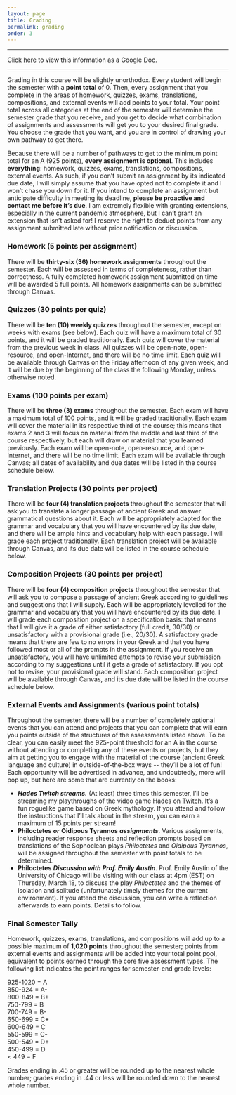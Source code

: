 ```yaml
---
layout: page
title: Grading
permalink: grading
order: 3
---
```


***

Click [here](https://docs.google.com/document/d/16q3e1RUZL4fDl76B4pLojnnZJqAc3WFAxQwCh9DUmU8/edit?usp=sharing) to view this information as a Google Doc.

***

Grading in this course will be slightly unorthodox. Every student will begin the semester with a **point total** of 0. Then, every assignment that you complete in the areas of homework, quizzes, exams, translations, compositions, and external events will add points to your total. Your point total across all categories at the end of the semester will determine the semester grade that you receive, and you get to decide what combination of assignments and assessments will get you to your desired final grade. You choose the grade that you want, and you are in control of drawing your own pathway to get there.

Because there will be a number of pathways to get to the minimum point total for an A (925 points), **every assignment is optional**. This includes **everything**: homework, quizzes, exams, translations, compositions, external events. As such, if you don’t submit an assignment by its indicated due date, I will simply assume that you have opted not to complete it and I won’t chase you down for it. If you intend to complete an assignment but anticipate difficulty in meeting its deadline, **please be proactive and contact me before it’s due**. I am extremely flexible with granting extensions, especially in the current pandemic atmosphere, but I can’t grant an extension that isn’t asked for! I reserve the right to deduct points from any assignment submitted late without prior notification or discussion.

### Homework (5 points per assignment)
There will be **thirty-six (36) homework assignments** throughout the semester. Each will be assessed in terms of completeness, rather than correctness. A fully completed homework assignment submitted on time will be awarded 5 full points. All homework assignments can be submitted through Canvas.

### Quizzes (30 points per quiz)
There will be **ten (10) weekly quizzes** throughout the semester, except on weeks with exams (see below). Each quiz will have a maximum total of 30 points, and it will be graded traditionally. Each quiz will cover the material from the previous week in class. All quizzes will be open-note, open-resource, and open-Internet, and there will be no time limit. Each quiz will be available through Canvas on the Friday afternoon of any given week, and it will be due by the beginning of the class the following Monday, unless otherwise noted.

### Exams (100 points per exam)
There will be **three (3) exams** throughout the semester. Each exam will have a maximum total of 100 points, and it will be graded traditionally. Each exam will cover the material in its respective third of the course; this means that exams 2 and 3 will focus on material from the middle and last third of the course respectively, but each will draw on material that you learned previously. Each exam will be open-note, open-resource, and open-Internet, and there will be no time limit. Each exam will be available through Canvas; all dates of availability and due dates will be listed in the course schedule below.

### Translation Projects (30 points per project)
There will be **four (4) translation projects** throughout the semester that will ask you to translate a longer passage of ancient Greek and answer grammatical questions about it. Each will be appropriately adapted for the grammar and vocabulary that you will have encountered by its due date, and there will be ample hints and vocabulary help with each passage. I will grade each project traditionally. Each translation project will be available through Canvas, and its due date will be listed in the course schedule below.

### Composition Projects (30 points per project)
There will be **four (4) composition projects** throughout the semester that will ask you to compose a passage of ancient Greek according to guidelines and suggestions that I will supply. Each will be appropriately levelled for the grammar and vocabulary that you will have encountered by its due date. I will grade each composition project on a specification basis: that means that I will give it a grade of either satisfactory (full credit, 30/30) or unsatisfactory with a provisional grade (i.e., 20/30). A satisfactory grade means that there are few to no errors in your Greek and that you have followed most or all of the prompts in the assignment. If you receive an unsatisfactory, you will have unlimited attempts to revise your submission according to my suggestions until it gets a grade of satisfactory. If you opt not to revise, your provisional grade will stand. Each composition project will be available through Canvas, and its due date will be listed in the course schedule below.

### External Events and Assignments (various point totals)
Throughout the semester, there will be a number of completely optional events that you can attend and projects that you can complete that will earn you points outside of the structures of the assessments listed above. To be clear, you can easily meet the 925-point threshold for an A in the course without attending or completing any of these events or projects, but they aim at getting you to engage with the material of the course (ancient Greek language and culture) in outside-of-the-box ways -- they’ll be a lot of fun! Each opportunity will be advertised in advance, and undoubtedly, more will pop up, but here are some that are currently on the books:
* ***Hades Twitch streams.*** (At least) three times this semester, I’ll be streaming my playthroughs of the video game Hades on [Twitch](https://twitch.tv/TheDancingGrad). It’s a fun roguelike game based on Greek mythology. If you attend and follow the instructions that I’ll talk about in the stream, you can earn a maximum of 15 points per stream!
* **Philoctetes** ***or*** **Oidipous Tyrannos** ***assignments***. Various assignments, including reader response sheets and reflection prompts based on translations of the Sophoclean plays *Philoctetes* and *Oidipous Tyrannos*, will be assigned throughout the semester with point totals to be determined.
* **Philoctetes** ***Discussion with Prof. Emily Austin***. Prof. Emily Austin of the University of Chicago will be visiting with our class at 4pm (EST) on Thursday, March 18, to discuss the play *Philoctetes* and the themes of isolation and solitude (unfortunately timely themes for the current environment). If you attend the discussion, you can write a reflection afterwards to earn points. Details to follow.

### Final Semester Tally

Homework, quizzes, exams, translations, and compositions will add up to a possible maximum of **1,020 points** throughout the semester; points from external events and assignments will be added into your total point pool, equivalent to points earned through the core five assessment types. The following list indicates the point ranges for semester-end grade levels:

925-1020 = A  
850-924 = A-  
800-849 = B+  
750-799 = B  
700-749 = B-  
650-699 = C+  
600-649 = C  
550-599 = C-  
500-549 = D+  
450-499 = D  
< 449 = F

Grades ending in .45 or greater will be rounded up to the nearest whole number; grades ending in .44 or less will be rounded down to the nearest whole number.
